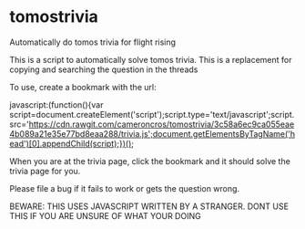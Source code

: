 tomostrivia
===========

Automatically do tomos trivia for flight rising

This is a script to automatically solve tomos trivia. 
This is a replacement for copying and searching the question in the threads

To use, create a bookmark with the url:

javascript:(function(){var script=document.createElement('script');script.type='text/javascript';script.src='https://cdn.rawgit.com/cameroncros/tomostrivia/3c58a6ec9ca055eae4b089a21e35e77bd8eaa288/trivia.js';document.getElementsByTagName('head')[0].appendChild(script);})();

When you are at the trivia page, click the bookmark and it should solve the trivia page for you.

Please file a bug if it fails to work or gets the question wrong.

BEWARE: THIS USES JAVASCRIPT WRITTEN BY A STRANGER. DONT USE THIS IF YOU ARE UNSURE OF WHAT YOUR DOING

